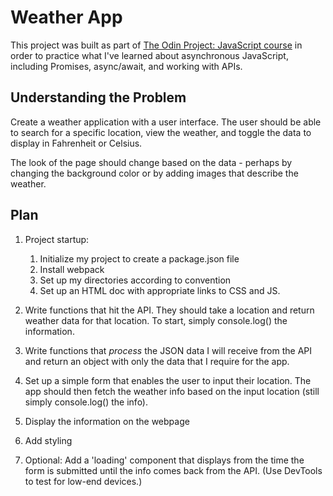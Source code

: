# Weather App

This project was built as part of <a href="https://www.theodinproject.com/lessons/node-path-javascript-weather-app">The Odin Project: JavaScript course</a> in order to practice what I've learned about asynchronous JavaScript, including Promises, async/await, and working with APIs.

## Understanding the Problem

Create a weather application with a user interface. The user should be able to search for a specific location, view the weather, and toggle the data to display in Fahrenheit or Celsius.

The look of the page should change based on the data - perhaps by changing the background color or by adding images that describe the weather.

## Plan

1. Project startup:
   1. Initialize my project to create a package.json file
   1. Install webpack
   1. Set up my directories according to convention
   1. Set up an HTML doc with appropriate links to CSS and JS.

1. Write functions that hit the API. They should take a location and return weather data for that location. To start, simply console.log() the information.

1. Write functions that _process_ the JSON data I will receive from the API and return an object with only the data that I require for the app.

1. Set up a simple form that enables the user to input their location. The app should then fetch the weather info based on the input location (still simply console.log() the info).

1. Display the information on the webpage

1. Add styling

1. Optional: Add a 'loading' component that displays from the time the form is submitted until the info comes back from the API. (Use DevTools to test for low-end devices.)